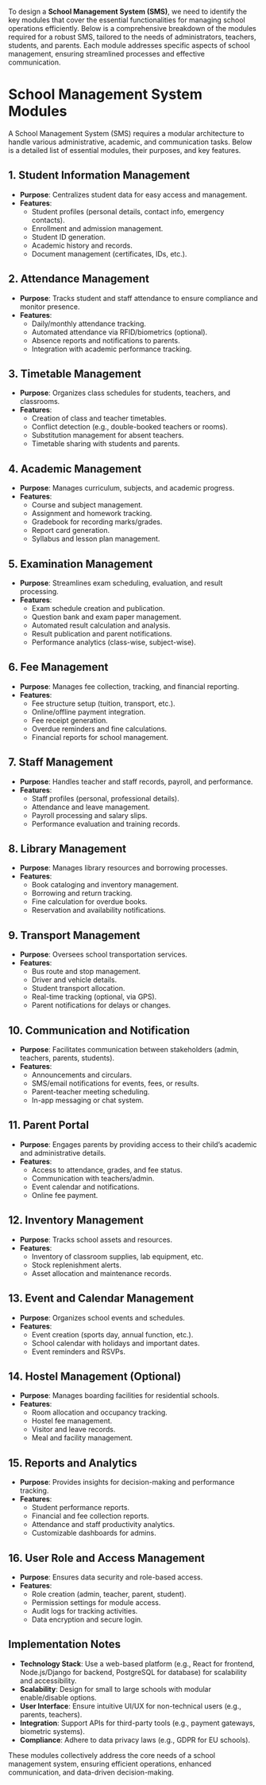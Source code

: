 

To design a **School Management System (SMS)**, we need to identify the key modules that cover the essential functionalities for managing school operations efficiently. Below is a comprehensive breakdown of the modules required for a robust SMS, tailored to the needs of administrators, teachers, students, and parents. Each module addresses specific aspects of school management, ensuring streamlined processes and effective communication.



# School Management System Modules

A School Management System (SMS) requires a modular architecture to handle various administrative, academic, and communication tasks. Below is a detailed list of essential modules, their purposes, and key features.

## 1. Student Information Management
- **Purpose**: Centralizes student data for easy access and management.
- **Features**:
  - Student profiles (personal details, contact info, emergency contacts).
  - Enrollment and admission management.
  - Student ID generation.
  - Academic history and records.
  - Document management (certificates, IDs, etc.).

## 2. Attendance Management
- **Purpose**: Tracks student and staff attendance to ensure compliance and monitor presence.
- **Features**:
  - Daily/monthly attendance tracking.
  - Automated attendance via RFID/biometrics (optional).
  - Absence reports and notifications to parents.
  - Integration with academic performance tracking.

## 3. Timetable Management
- **Purpose**: Organizes class schedules for students, teachers, and classrooms.
- **Features**:
  - Creation of class and teacher timetables.
  - Conflict detection (e.g., double-booked teachers or rooms).
  - Substitution management for absent teachers.
  - Timetable sharing with students and parents.

## 4. Academic Management
- **Purpose**: Manages curriculum, subjects, and academic progress.
- **Features**:
  - Course and subject management.
  - Assignment and homework tracking.
  - Gradebook for recording marks/grades.
  - Report card generation.
  - Syllabus and lesson plan management.

## 5. Examination Management
- **Purpose**: Streamlines exam scheduling, evaluation, and result processing.
- **Features**:
  - Exam schedule creation and publication.
  - Question bank and exam paper management.
  - Automated result calculation and analysis.
  - Result publication and parent notifications.
  - Performance analytics (class-wise, subject-wise).

## 6. Fee Management
- **Purpose**: Manages fee collection, tracking, and financial reporting.
- **Features**:
  - Fee structure setup (tuition, transport, etc.).
  - Online/offline payment integration.
  - Fee receipt generation.
  - Overdue reminders and fine calculations.
  - Financial reports for school management.

## 7. Staff Management
- **Purpose**: Handles teacher and staff records, payroll, and performance.
- **Features**:
  - Staff profiles (personal, professional details).
  - Attendance and leave management.
  - Payroll processing and salary slips.
  - Performance evaluation and training records.

## 8. Library Management
- **Purpose**: Manages library resources and borrowing processes.
- **Features**:
  - Book cataloging and inventory management.
  - Borrowing and return tracking.
  - Fine calculation for overdue books.
  - Reservation and availability notifications.

## 9. Transport Management
- **Purpose**: Oversees school transportation services.
- **Features**:
  - Bus route and stop management.
  - Driver and vehicle details.
  - Student transport allocation.
  - Real-time tracking (optional, via GPS).
  - Parent notifications for delays or changes.

## 10. Communication and Notification
- **Purpose**: Facilitates communication between stakeholders (admin, teachers, parents, students).
- **Features**:
  - Announcements and circulars.
  - SMS/email notifications for events, fees, or results.
  - Parent-teacher meeting scheduling.
  - In-app messaging or chat system.

## 11. Parent Portal
- **Purpose**: Engages parents by providing access to their child’s academic and administrative details.
- **Features**:
  - Access to attendance, grades, and fee status.
  - Communication with teachers/admin.
  - Event calendar and notifications.
  - Online fee payment.

## 12. Inventory Management
- **Purpose**: Tracks school assets and resources.
- **Features**:
  - Inventory of classroom supplies, lab equipment, etc.
  - Stock replenishment alerts.
  - Asset allocation and maintenance records.

## 13. Event and Calendar Management
- **Purpose**: Organizes school events and schedules.
- **Features**:
  - Event creation (sports day, annual function, etc.).
  - School calendar with holidays and important dates.
  - Event reminders and RSVPs.

## 14. Hostel Management (Optional)
- **Purpose**: Manages boarding facilities for residential schools.
- **Features**:
  - Room allocation and occupancy tracking.
  - Hostel fee management.
  - Visitor and leave records.
  - Meal and facility management.

## 15. Reports and Analytics
- **Purpose**: Provides insights for decision-making and performance tracking.
- **Features**:
  - Student performance reports.
  - Financial and fee collection reports.
  - Attendance and staff productivity analytics.
  - Customizable dashboards for admins.

## 16. User Role and Access Management
- **Purpose**: Ensures data security and role-based access.
- **Features**:
  - Role creation (admin, teacher, parent, student).
  - Permission settings for module access.
  - Audit logs for tracking activities.
  - Data encryption and secure login.

## Implementation Notes
- **Technology Stack**: Use a web-based platform (e.g., React for frontend, Node.js/Django for backend, PostgreSQL for database) for scalability and accessibility.
- **Scalability**: Design for small to large schools with modular enable/disable options.
- **User Interface**: Ensure intuitive UI/UX for non-technical users (e.g., parents, teachers).
- **Integration**: Support APIs for third-party tools (e.g., payment gateways, biometric systems).
- **Compliance**: Adhere to data privacy laws (e.g., GDPR for EU schools).

These modules collectively address the core needs of a school management system, ensuring efficient operations, enhanced communication, and data-driven decision-making.

